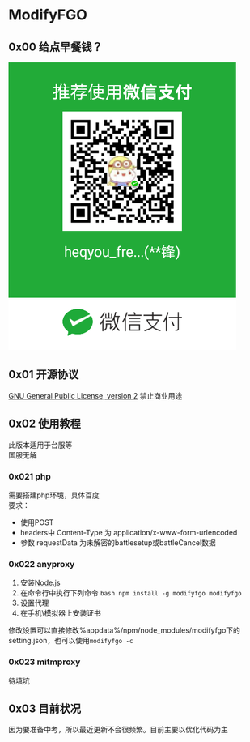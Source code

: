 # ModifyFGO

## 0x00 给点早餐钱？

![Please Donate](https://github.com/heqyoufree/ModifyFGO/raw/master/%E6%B1%82%E7%82%B9%E6%97%A9%E9%A4%90%E9%92%B1.png)

## 0x01 开源协议

[GNU General Public License, version 2](http://www.gnu.org/licenses/old-licenses/gpl-2.0-standalone.html)
禁止商业用途

## 0x02 使用教程

此版本适用于台服等  
国服无解

### 0x021 php

需要搭建php环境，具体百度  
要求：

- 使用POST
- headers中 Content-Type 为 application/x-www-form-urlencoded
- 参数 requestData 为未解密的battlesetup或battleCancel数据

### 0x022 anyproxy

1. 安装[Node.js](https://nodejs.org)
2. 在命令行中执行下列命令
  ``bash
  npm install -g modifyfgo
  modifyfgo``
3. 设置代理
4. 在手机\模拟器上安装证书

修改设置可以直接修改%appdata%/npm/node_modules/modifyfgo下的setting.json，也可以使用`modifyfgo -c`

### 0x023 mitmproxy

待填坑

## 0x03 目前状况

因为要准备中考，所以最近更新不会很频繁。目前主要以优化代码为主
